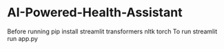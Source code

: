# AI-Powered-Health-Assistant


Before running
pip install streamlit transformers nltk torch
To run
streamlit run app.py
